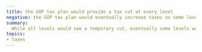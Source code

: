 ```yaml
---
title: the GOP tax plan would provide a tax cut at every level
negative: the GOP tax plan would eventually increase taxes on some levels
summary:
  While all levels would see a temporary cut, eventually some levels would see a tax increase.
topics:
- taxes
---
```


